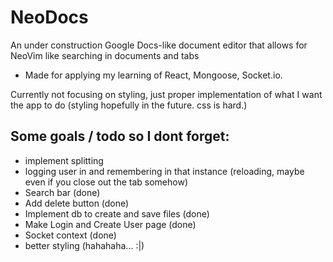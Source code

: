 # NeoDocs
An under construction Google Docs-like document editor that allows for NeoVim like searching in documents and tabs

* Made for applying my learning of React, Mongoose, Socket.io.

Currently not focusing on styling, just proper implementation of what I want the app to do (styling hopefully in the future. css is hard.)

## Some goals / todo so I dont forget:

* implement splitting
* logging user in and remembering in that instance (reloading, maybe even if you close out the tab somehow)
* Search bar (done)
* Add delete button (done)
* Implement db to create and save files (done)
* Make Login and Create User page (done)
* Socket context (done)
* better styling (hahahaha... :|)
